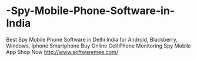 # -Spy-Mobile-Phone-Software-in-India
Best Spy Mobile Phone Software in Delhi India for Android, Blackberry, Windows, Iphone Smartphone Buy Online Cell Phone Monitoring Spy Mobile App Shop Now http://www.softwaremee.com/
